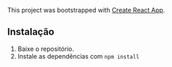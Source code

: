 This project was bootstrapped with [Create React App](https://github.com/facebook/create-react-app).

## Instalação

1. Baixe o repositório.
2. Instale as dependências com
   `npm install`
